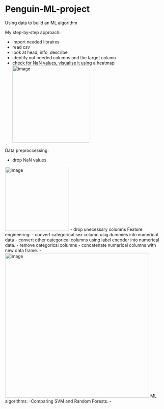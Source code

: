 # Penguin-ML-project
Using data to build an ML algorithm 

 My step-by-step approach:
 
 - import needed libraires
 - read csv
 - look at head, info, describe
 - identify not needed columns and the target column
 - check for NaN values, visualise it using a heatmap
   <img width="250" alt="image" src="https://github.com/ik339/Penguin-ML-project/assets/99621737/9d3b031d-28a6-4c40-8283-7bd5a82c536e">

   

Data preproccessing:
- drop NaN values
 <img width="208" alt="image" src="https://github.com/ik339/Penguin-ML-project/assets/99621737/be602caa-ba66-4f46-b94f-0613938c52a8">
- drop unecessary columns
  Feature engineering:
  - convert categorical sex column usig dummies into numerical data
  - convert other categorical columns using label encoder into numerical data.
- remove categorical columns
- concatenate numerical columns with new data frame.
- <img width="469" alt="image" src="https://github.com/ik339/Penguin-ML-project/assets/99621737/7e56f517-e838-4a2f-aad5-ded0becaed09">
ML algorithms:
-Comparing SVM and Random Forests.
- 
